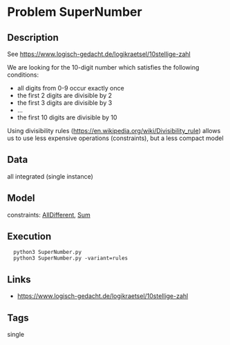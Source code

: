 # Problem SuperNumber
## Description
See https://www.logisch-gedacht.de/logikraetsel/10stellige-zahl

We are looking for the 10-digit number which satisfies the following conditions:
- all digits from 0-9 occur exactly once
- the first 2 digits are divisible by 2
- the first 3 digits are divisible by 3
- ...
- the first 10 digits are divisible by 10

Using divisibility rules (https://en.wikipedia.org/wiki/Divisibility_rule) allows us
to use less expensive operations (constraints), but a less compact model

## Data
all integrated (single instance)

## Model
  constraints: [AllDifferent](http://pycsp.org/documentation/constraints/AllDifferent), [Sum](http://pycsp.org/documentation/constraints/Sum)

## Execution
```
  python3 SuperNumber.py
  python3 SuperNumber.py -variant=rules
```

## Links
 - https://www.logisch-gedacht.de/logikraetsel/10stellige-zahl

## Tags
  single
